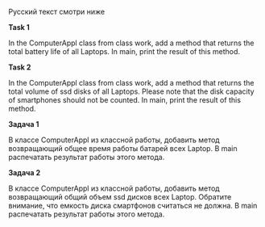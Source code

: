 Русский текст смотри ниже


**Task 1**

In the ComputerAppl class from class work, add a method that returns the total battery life of all Laptops. 
In main, print the result of this method.

**Task 2**

In the ComputerAppl class from class work, add a method that returns the total volume of ssd disks of all 
Laptops. Please note that the disk capacity of smartphones should not be counted. 
In main, print the result of this method.


**Задача 1**

В классе ComputerAppl из классной работы, добавить метод возвращающий общее время работы батарей всех Laptop. 
В main распечатать результат работы этого метода.


**Задача 2**

В классе ComputerAppl из классной работы, добавить метод возвращающий общий объем ssd дисков всех Laptop. 
Обратите внимание, что емкость диска смартфонов считаться не должна. 
В main распечатать результат работы этого метода.
